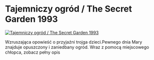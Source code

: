 Tajemniczy ogród / The Secret Garden 1993 
=============
[![Tajemniczy ogród / The Secret Garden 1993 ](http://vidos.pl/images/player.gif)](http://vidos.pl/tajemniczy-ogrod-the-secret-garden-1993)

 Wzruszająca opowieść o przyjaźni trojga dzieci.Pewnego dnia Mary znajduje opuszczony i zaniedbany ogród. Wraz z pomocą miejscowego chłopca, zobacz pełny opis
